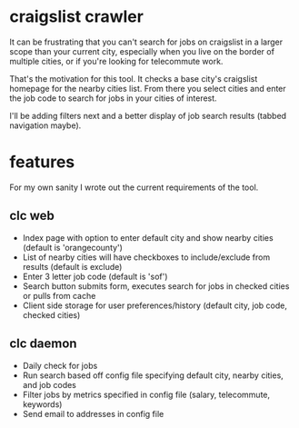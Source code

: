 craigslist crawler
=================

It can be frustrating that you can't search for jobs on 
craigslist in a larger scope than your current city,
especially when you live on the border of multiple cities, 
or if you're looking for telecommute work. 

That's the motivation for this tool. It checks a base 
city's craigslist homepage for the nearby cities list. 
From there you select cities and enter the job code to 
search for jobs in your cities of interest.

I'll be adding filters next and a better display of job
search results (tabbed navigation maybe).

features
========
For my own sanity I wrote out the current requirements
of the tool. 

clc web
-------
- Index page with option to enter default city and show
nearby cities (default is 'orangecounty')
- List of nearby cities will have checkboxes to include/exclude
from results (default is exclude)
- Enter 3 letter job code (default is 'sof')
- Search button submits form, executes search for jobs
in checked cities or pulls from cache
- Client side storage for user preferences/history
(default city, job code, checked cities)

clc daemon
----------
- Daily check for jobs
- Run search based off config file specifying default city,
nearby cities, and job codes
- Filter jobs by metrics specified in config file (salary,
telecommute, keywords)
- Send email to addresses in config file

